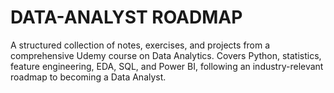 # DATA-ANALYST ROADMAP
A structured collection of notes, exercises, and projects from a comprehensive Udemy course on Data Analytics. Covers Python, statistics, feature engineering, EDA, SQL, and Power BI, following an industry-relevant roadmap to becoming a Data Analyst.

